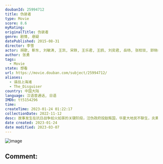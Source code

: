 ```yaml
---
doubanId: 25994712
title: 伪装者
type: Movie
score: 8.6
myRating: 
originalTitle: 伪装者
genre: 剧情, 悬疑
datePublished: 2015-08-31
director: 李雪
actor: 胡歌, 靳东, 刘敏涛, 王凯, 宋轶, 王乐君, 王鸥, 刘奕君, 岳旸, 张棪琰, 郭晓峰, 松峰莉璃, 王铮, 高鑫, 郭虹, 平田康之, 朱梦瑶, 孙梦佳, 孙晨, 冯晖, 松浦敬之, 刘陆, 高正, 曲浩天, 冯千, 姚力烨, 王宏, 谢承颖, 史晓僮, 毕英杰, 柳洋, 桑茗胜, 王海龙, 郭彤彤, 臧晋, 孙征宇, 张巨明, 叶恺文, 李世荣, 张晓谦, 范哲琛, 金雁, 宝木中阳, 白雪岑, 吴昊宸, 徐佳琦
author: 张勇
tags:
  - Movie
state: 想看
url: https://movie.douban.com/subject/25994712/
aliases:
  - 谍战上海滩
  - The_Disguiser
country: 中国大陆
language: 汉语普通话, 日语
IMDb: tt5154296
time: 
createTime: 2023-01-24 01:22:17
collectionDate: 2022-11-12
desc: 故事发生在抗日战争如火如荼的关键阶段，汪伪政府投敌叛国，华夏大地民不聊生，炎黄子孙的命运危在旦夕。上海明氏企业的董事长明镜（刘敏涛饰）胸怀赤诚，暗中资助中国共产党。她的弟弟明楼（靳东饰）则在军统担...
date created: 2023-01-24
date modified: 2023-03-07
---
```


![image](p2221539583.jpg)

Comment:
---
